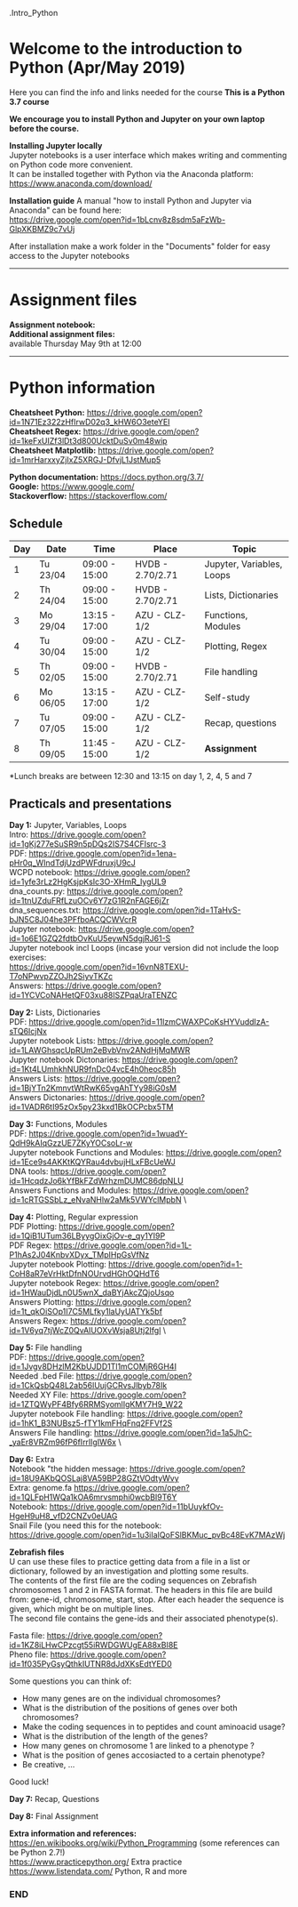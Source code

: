 .Intro_Python

# Welcome to the introduction to Python (Apr/May 2019)

Here you can find the info and links needed for the course
**This is a Python 3.7 course**

**We encourage you to install Python and Jupyter on your own laptop before the course.**

**Installing Jupyter locally**\
Jupyter notebooks is a user interface which makes writing and commenting on Python code more convenient.\
It can be installed together with Python via the Anaconda platform:\
https://www.anaconda.com/download/

**Installation guide**
A manual "how to install Python and Jupyter via Anaconda" can be found here:\
https://drive.google.com/open?id=1bLcnv8z8sdm5aFzWb-GlpXKBMZ9c7vUj

After installation make a work folder in the "Documents" folder for easy access to the Jupyter notebooks  

--------------------------------------------------------------------------------------
# Assignment files 

**Assignment notebook:** \
**Additional assignment files:** \
available Thursday May 9th at 12:00

--------------------------------------------------------------------------------------

# Python information

**Cheatsheet Python:** https://drive.google.com/open?id=1N71Ez322zHfIrwD02q3_kHW6O3eteYEI \
**Cheatsheet Regex:** https://drive.google.com/open?id=1keFxUIZf3lDt3d800UcktDuSv0m48wip \
**Cheatsheet Matplotlib:** https://drive.google.com/open?id=1mrHarxxyZjIxZ5XRGJ-DfvjL1JstMup5

**Python documentation:** https://docs.python.org/3.7/ \
**Google:** https://www.google.com/ \
**Stackoverflow:** https://stackoverflow.com/ 

## Schedule

| Day | Date     | Time           | Place            | Topic                      |
|-----|----------|----------------|------------------|----------------------------|
| 1   | Tu 23/04 |  09:00 - 15:00 | HVDB - 2.70/2.71 | Jupyter, Variables, Loops  |
| 2   | Th 24/04 |  09:00 - 15:00 | HVDB - 2.70/2.71 | Lists, Dictionaries        |
| 3   | Mo 29/04 |  13:15 - 17:00 | AZU - CLZ-1/2    | Functions, Modules         |
| 4   | Tu 30/04 |  09:00 - 15:00 | AZU - CLZ-1/2    | Plotting, Regex            |
| 5   | Th 02/05 |  09:00 - 15:00 | HVDB - 2.70/2.71 | File handling              |
| 6   | Mo 06/05 |  13:15 - 17:00 | AZU - CLZ-1/2    | Self-study                 |
| 7   | Tu 07/05 |  09:00 - 15:00 | AZU - CLZ-1/2    | Recap, questions           |
| 8   | Th 09/05 |  11:45 - 15:00 | AZU - CLZ-1/2    | **Assignment**             |

*Lunch breaks are between 12:30 and 13:15 on day 1, 2, 4, 5 and 7



## Practicals and presentations ###

**Day 1:** Jupyter, Variables, Loops\
Intro: https://drive.google.com/open?id=1gKj277eSuSR9n5pDQs2IS7S4CFIsrc-3  \
PDF:   https://drive.google.com/open?id=1ena-pHr0q_WIndTdjUzdPWFdruxjU9cJ \
WCPD notebook: https://drive.google.com/open?id=1yfe3rLz2HgKsjpKsIc3O-XHmR_IygUL9 \
dna_counts.py: https://drive.google.com/open?id=1tnUZduFRfLzuOCv6Y7zG1R2nFAGE6jZr \
dna_sequences.txt: https://drive.google.com/open?id=1TaHvS-bJN5C8J04he3PFfboACQCWVcrR \
Jupyter notebook: https://drive.google.com/open?id=1o6E1GZQ2fdtbOvKuU5eywN5dgjRJ61-S \
Jupyter notebook incl Loops (incase your version did not include the loop exercises: \
https://drive.google.com/open?id=16vnN8TEXU-T7oNPwvpZZOJh2SiyvTKZc \
Answers: https://drive.google.com/open?id=1YCVCoNAHetQF03xu88lSZPqaUraTENZC 

**Day 2:** Lists, Dictionaries \
PDF: https://drive.google.com/open?id=11lzmCWAXPCoKsHYVuddIzA-sTQ6IcjNx \
Jupyter notebook Lists: https://drive.google.com/open?id=1LAWGhsqcUpRUm2eBvbVnv2ANdHjMqMWR \
Jupyter notebook Dictonaries: https://drive.google.com/open?id=1Kt4LUmhkhNUR9fnDc04vcE4h0heoc85h \
Answers Lists: https://drive.google.com/open?id=1BjYTn2KmnvtWtRwK65vgAhTYy98iG0sM  \
Answers Dictonaries: https://drive.google.com/open?id=1VADR6tI95zOx5py23kxd1BkOCPcbx5TM

**Day 3:** Functions, Modules \
PDF: https://drive.google.com/open?id=1wuadY-QdH9kAIqGzzUE7ZKyYOCsoLr-w \
Jupyter notebook Functions and Modules: https://drive.google.com/open?id=1Ece9s4AKKtKQYRau4dvbujHLxFBcUeWJ \
DNA tools: https://drive.google.com/open?id=1HcqdzJo6kYfBkFZdWrhzmDUMC86dpNLU \
Answers Functions and Modules: https://drive.google.com/open?id=1cRTGSSbLz_eNvaNHlw2aMk5VWYclMpbN \


**Day 4:** Plotting, Regular expression \
PDF Plotting: https://drive.google.com/open?id=1QiB1UTum36LByygOixGjOv-e_qy1YI9P \
PDF Regex: https://drive.google.com/open?id=1L-P1hAs2J04KnbvXDyx_TMpIHpGsVfNz \
Jupyter notebook Plotting: https://drive.google.com/open?id=1-CoH8aR7eVrHktDfnNOUrvdHGhOQHdT6  \
Jupyter notebook Regex: https://drive.google.com/open?id=1HWauDjdLn0U5wnX_daBYjAkcZQjoUsqo \
Answers Plotting: https://drive.google.com/open?id=1t_qkOiSOp1I7C5MLfky1laUyUATYk5bf \
Answers Regex: https://drive.google.com/open?id=1V6yq7tjWcZ0QvAIUOXvWsja8Utj2Ifgl \

**Day 5:** File handling \
PDF: https://drive.google.com/open?id=1Jvgv8DHzlM2KbUJDD1Tl1mCOMjR6GH4I \
Needed .bed File: https://drive.google.com/open?id=1CkQsbQ48L2ab56lUujGCRvsJlbyb78Ik \
Needed XY File: https://drive.google.com/open?id=1ZTQWyPF4Bfy6RRMSyomlIgKMY7H9_W22 \
Jupyter notebook File handling: https://drive.google.com/open?id=1hK1_B3NUBsz5-fTY1kmFHqFnq2FFVf2S \
Answers File handling: https://drive.google.com/open?id=1a5JhC-_yaEr8VRZm96fP6fIrrIlgIW6x \

**Day 6:** Extra \
Notebook "the hidden message: https://drive.google.com/open?id=18U9AKbQOSLaj8VA59BP28GZtVOdtyWvy  \
Extra: genome.fa https://drive.google.com/open?id=1QLFpH1WQa1kOA6mrvsmphi0wcbBI9T6Y \
Notebook: https://drive.google.com/open?id=11bUuykfOv-HgeH9uH8_vfD2CNZv0eUAG \
Snail File (you need this for the notebook: \
https://drive.google.com/open?id=1u3iIaIQoFSlBKMuc_pvBc48EvK7MAzWj 

**Zebrafish files** \
U can use these files to practice getting data from a file in a list or dictionary, followed by an investigation and plotting some results. \
The contents of the first file are the coding sequences on Zebrafish chromosomes 1 and 2 in FASTA format. The headers in this file are build from: gene-id, chromosome, start, stop. After each header the sequence is given, which might be on multiple lines. \
The second file contains the gene-ids and their associated phenotype(s).

Fasta file: https://drive.google.com/open?id=1KZ8iLHwCPzcgt55iRWDGWUgEA88xBI8E \
Pheno file: https://drive.google.com/open?id=1f035PyGsyQthkIUTNR8dJdXKsEdtYED0

Some questions you can think of: 
- How many genes are on the individual chromosomes?
- What is the distribution of the positions of genes over both chromosomes?
- Make the coding sequences in to peptides and count aminoacid usage?
- What is the distribution of the length of the genes?
- How many genes on chromosome 1 are linked to a phenotype ?
- What is the position of genes accosiacted to a certain phenotype?
- Be creative, ...

Good luck!

**Day 7:** Recap, Questions

**Day 8:** Final Assignment


**Extra information and references:** \
https://en.wikibooks.org/wiki/Python_Programming (some references can be Python 2.7!) \
https://www.practicepython.org/ Extra practice \
https://www.listendata.com/ Python, R and more


### END
